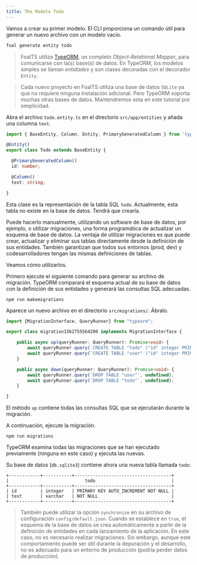 ```yaml
---
title: The Modelo Todo
---
```


Vamos a crear su primer modelo. El CLI proporciona un comando útil para generar un nuevo archivo con un modelo vacío.

```sh
foal generate entity todo
```

> FoalTS utiliza [TypeORM](http://typeorm.io), un completo *Object-Relational Mapper*, para comunicarse con la(s) base(s) de datos. En TypeORM, los modelos simples se llaman *entidades* y son clases decoradas con el decorador `Entity`.

> Cada nuevo proyecto en FoalTS utiliza una base de datos `SQLite` ya que no requiere ninguna instalación adicional. Pero TypeORM soporta muchas otras bases de datos. Mantendremos esta en este tutorial por simplicidad.

Abra el archivo `todo.entity.ts` en el directorio `src/app/entities` y añada una columna `text`.

```typescript
import { BaseEntity, Column, Entity, PrimaryGeneratedColumn } from 'typeorm';

@Entity()
export class Todo extends BaseEntity {

  @PrimaryGeneratedColumn()
  id: number;

  @Column()
  text: string;

}

```

Esta clase es la representación de la tabla SQL `todo`. Actualmente, esta tabla no existe en la base de datos. Tendrá que crearla.

Puede hacerlo manualmente, utilizando un software de base de datos, por ejemplo, o utilizar migraciones, una forma programática de actualizar un esquema de base de datos. La ventaja de utilizar migraciones es que puede crear, actualizar y eliminar sus tablas directamente desde la definición de sus entidades. También garantizan que todos sus entornos (prod, dev) y codesarrolladores tengan las mismas definiciones de tablas.

Veamos cómo utilizarlos.

Primero ejecute el siguiente comando para generar su archivo de migración. TypeORM comparará el esquema actual de su base de datos con la definición de sus entidades y generará las consultas SQL adecuadas.

```
npm run makemigrations
```

Aparece un nuevo archivo en el directorio `src/migrations/`. Ábralo.

```typescript
import {MigrationInterface, QueryRunner} from "typeorm";

export class migration1562755564200 implements MigrationInterface {

    public async up(queryRunner: QueryRunner): Promise<void> {
        await queryRunner.query(`CREATE TABLE "todo" ("id" integer PRIMARY KEY AUTOINCREMENT NOT NULL, "text" varchar NOT NULL)`, undefined);
        await queryRunner.query(`CREATE TABLE "user" ("id" integer PRIMARY KEY AUTOINCREMENT NOT NULL)`, undefined);
    }

    public async down(queryRunner: QueryRunner): Promise<void> {
        await queryRunner.query(`DROP TABLE "user"`, undefined);
        await queryRunner.query(`DROP TABLE "todo"`, undefined);
    }

}

```

El método `up` contiene todas las consultas SQL que se ejecutarán durante la migración.

A continuación, ejecute la migración.

```
npm run migrations
```

TypeORM examina todas las migraciones que se han ejecutado previamente (ninguna en este caso) y ejecuta las nuevas.

Su base de datos (`db.sqlite3`) contiene ahora una nueva tabla llamada `todo`:


```
+------------+-----------+-------------------------------------+
|                             todo                             |
+------------+-----------+-------------------------------------+
| id         | integer   | PRIMARY KEY AUTO_INCREMENT NOT NULL |
| text       | varchar   | NOT NULL                            |
+------------+-----------+-------------------------------------+
```

> También puede utilizar la opción `synchronize` en su archivo de configuración `config/default.json`. Cuando se establece en `true`, el esquema de la base de datos se crea automáticamente a partir de la definición de entidades en cada lanzamiento de la aplicación. En este caso, no es necesario realizar migraciones. Sin embargo, aunque este comportamiento puede ser útil durante la depuración y el desarrollo, no es adecuado para un entorno de producción (podría perder datos de producción).
